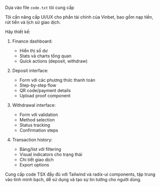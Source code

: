 Dựa vào file `code.txt` tôi cung cấp

Tôi cần nâng cấp UI/UX cho phần tài chính của Vinbet, bao gồm nạp tiền, rút tiền và lịch sử giao dịch.

Hãy thiết kế:
1. Finance dashboard:
   - Hiển thị số dư
   - Stats và charts tổng quan
   - Quick actions (deposit, withdraw)

2. Deposit interface:
   - Form với các phương thức thanh toán
   - Step-by-step flow
   - QR code/payment details
   - Upload proof component

3. Withdrawal interface:
   - Form với validation
   - Method selection
   - Status tracking
   - Confirmation steps

4. Transaction history:
   - Bảng/list với filtering
   - Visual indicators cho trạng thái
   - Chi tiết giao dịch
   - Export options

Cung cấp code TSX đầy đủ với Tailwind và radix-ui components, tập trung vào tính minh bạch, dễ sử dụng và tạo sự tin tưởng cho người dùng.